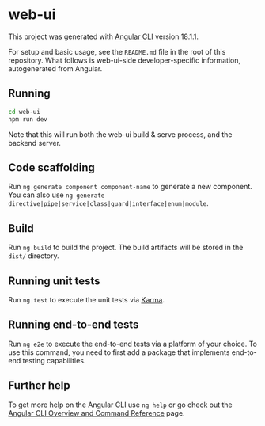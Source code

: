 # web-ui

This project was generated with [Angular CLI](https://github.com/angular/angular-cli) version 18.1.1.

For setup and basic usage, see the `README.md` file in the root of this repository.
What follows is web-ui-side developer-specific information, autogenerated from Angular.

## Running

```bash
cd web-ui
npm run dev
```

Note that this will run both the web-ui build & serve process, and the backend server.

## Code scaffolding

Run `ng generate component component-name` to generate a new component. You can also use `ng generate directive|pipe|service|class|guard|interface|enum|module`.

## Build

Run `ng build` to build the project. The build artifacts will be stored in the `dist/` directory.

## Running unit tests

Run `ng test` to execute the unit tests via [Karma](https://karma-runner.github.io).

## Running end-to-end tests

Run `ng e2e` to execute the end-to-end tests via a platform of your choice. To use this command, you need to first add a package that implements end-to-end testing capabilities.

## Further help

To get more help on the Angular CLI use `ng help` or go check out the [Angular CLI Overview and Command Reference](https://angular.dev/tools/cli) page.
